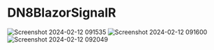 # DN8BlazorSignalR

![Screenshot 2024-02-12 091535](https://github.com/bestcoolestp/DotNet_8_Blazor_SignalR_Chatapp/assets/108534975/85df8286-119a-4b0c-bd57-38816874c6fc)
![Screenshot 2024-02-12 091600](https://github.com/bestcoolestp/DotNet_8_Blazor_SignalR_Chatapp/assets/108534975/5eac9644-17e3-4a29-b943-87cc1b99a1fd)
![Screenshot 2024-02-12 092049](https://github.com/bestcoolestp/DotNet_8_Blazor_SignalR_Chatapp/assets/108534975/8438221b-352f-4019-a294-5b52a028a9b2)

